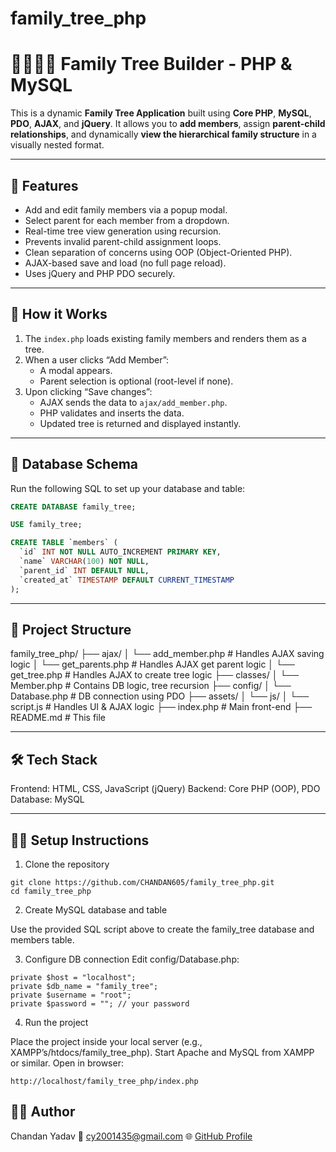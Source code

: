 # family_tree_php

# 👨‍👩‍👧‍👦 Family Tree Builder - PHP & MySQL

This is a dynamic **Family Tree Application** built using **Core PHP**, **MySQL**, **PDO**, **AJAX**, and **jQuery**. It allows you to **add members**, assign **parent-child relationships**, and dynamically **view the hierarchical family structure** in a visually nested format.

---

## 🚀 Features

- Add and edit family members via a popup modal.
- Select parent for each member from a dropdown.
- Real-time tree view generation using recursion.
- Prevents invalid parent-child assignment loops.
- Clean separation of concerns using OOP (Object-Oriented PHP).
- AJAX-based save and load (no full page reload).
- Uses jQuery and PHP PDO securely.

---

## 🧠 How it Works

1. The `index.php` loads existing family members and renders them as a tree.
2. When a user clicks “Add Member”:
   - A modal appears.
   - Parent selection is optional (root-level if none).
3. Upon clicking “Save changes”:
   - AJAX sends the data to `ajax/add_member.php`.
   - PHP validates and inserts the data.
   - Updated tree is returned and displayed instantly.

---

## 🧬 Database Schema

Run the following SQL to set up your database and table:

```sql
CREATE DATABASE family_tree;

USE family_tree;

CREATE TABLE `members` (
  `id` INT NOT NULL AUTO_INCREMENT PRIMARY KEY,
  `name` VARCHAR(100) NOT NULL,
  `parent_id` INT DEFAULT NULL,
  `created_at` TIMESTAMP DEFAULT CURRENT_TIMESTAMP
);
```

---

## 📁 Project Structure

family_tree_php/
├── ajax/
│ └── add_member.php # Handles AJAX saving logic
│ └── get_parents.php # Handles AJAX get parent logic
│ └── get_tree.php # Handles AJAX to create tree logic
├── classes/
│ └── Member.php # Contains DB logic, tree recursion
├── config/
│ └── Database.php # DB connection using PDO
├── assets/
│ └── js/
│ └── script.js # Handles UI & AJAX logic
├── index.php # Main front-end
├── README.md # This file

---

## 🛠️ Tech Stack

Frontend: HTML, CSS, JavaScript (jQuery)
Backend: Core PHP (OOP), PDO
Database: MySQL

---

## 🧑‍💻 Setup Instructions

1. Clone the repository

```
git clone https://github.com/CHANDAN605/family_tree_php.git
cd family_tree_php

```

2. Create MySQL database and table

Use the provided SQL script above to create the family_tree database and members table.

3. Configure DB connection
   Edit config/Database.php:

```
private $host = "localhost";
private $db_name = "family_tree";
private $username = "root";
private $password = ""; // your password

```

4. Run the project

Place the project inside your local server (e.g., XAMPP’s/htdocs/family_tree_php).
Start Apache and MySQL from XAMPP or similar.
Open in browser:

```
http://localhost/family_tree_php/index.php

```

## 🙋‍♂️ Author

Chandan Yadav
📧 cy2001435@gmail.com
🌐 [GitHub Profile](https://github.com/CHANDAN605)
